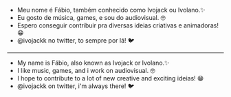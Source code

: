 - Meu nome é Fábio, também conhecido como Ivojack ou Ivolano.✨
- Eu gosto de música, games, e sou do audiovisual. 🤓
- Espero conseguir contribuir pra diversas ideias criativas e animadoras! 😁
- @ivojackk no twitter, to sempre por lá! 🐦

-         -           -          -       -      -        -       - 

- My name is Fábio, also known as Ivojack or Ivolano.✨
- I like music, games, and i work on audiovisual. 🤓
- I hope to contribute to a lot of new creative and exciting ideias! 😁
- @ivojackk on twitter, i'm always there! 🐦
